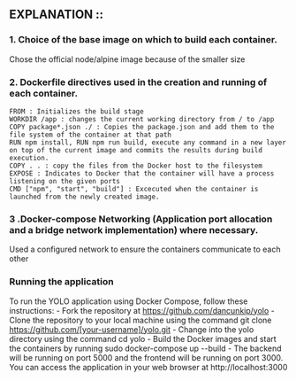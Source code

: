 ## EXPLANATION :: 

### 1. Choice of the base image on which to build each container.
Chose the official node/alpine image because of the smaller size 


### 2. Dockerfile directives used in the creation and running of each container.
```
FROM : Initializes the build stage 
WORKDIR /app : changes the current working directory from / to /app
COPY package*.json ./ : Copies the package.json and add them to the file system of the container at that path
RUN npm install, RUN npm run build, execute any command in a new layer on top of the current image and commits the results during build execution.
COPY . . : copy the files from the Docker host to the filesystem 
EXPOSE : Indicates to Docker that the container will have a process listening on the given ports
CMD ["npm", "start", "build"] : Excecuted when the container is launched from the newly created image.

```
### 3 .Docker-compose Networking (Application port allocation and a bridge network implementation) where necessary.
Used a configured network to ensure the containers communicate to each other


### Running the application

To run the YOLO application using Docker Compose, follow these instructions: - Fork the repository at https://github.com/dancunkip/yolo - Clone the repository to your local machine using the command git clone https://github.com/[your-username]/yolo.git - Change into the yolo directory using the command cd yolo - Build the Docker images and start the containers by running sudo docker-compose up --build - The backend will be running on port 5000 and the frontend will be running on port 3000. You can access the application in your web browser at http://localhost:3000
